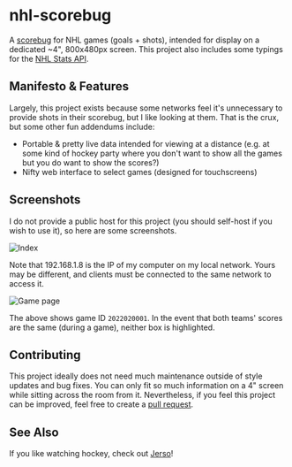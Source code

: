 # nhl-scorebug

A [scorebug](https://en.wikipedia.org/wiki/Score_bug) for NHL games (goals + shots), intended for display on a dedicated ~4", 800x480px screen. This project also includes some typings for the [NHL Stats API](https://gitlab.com/dword4/nhlapi/-/blob/master/stats-api.md).

## Manifesto & Features

Largely, this project exists because some networks feel it's unnecessary to provide shots in their scorebug, but I like looking at them. That is the crux, but some other fun addendums include:

- Portable & pretty live data intended for viewing at a distance (e.g. at some kind of hockey party where you don't want to show all the games but you do want to show the scores?)
- Nifty web interface to select games (designed for touchscreens)
<!--
  - Companion page for mobile phones to select a game from your sofa (currently unrestricted)
-->

## Screenshots

I do not provide a public host for this project (you should self-host if you wish to use it), so here are some screenshots.

![Index](https://cdn.discordapp.com/attachments/663900311886364673/1050918926915215421/Screenshot_2022-12-09_at_18-32-57_NHL_Scorebug.png)

Note that 192.168.1.8 is the IP of my computer on my local network. Yours may be different, and clients must be connected to the same network to access it.

![Game page](https://cdn.discordapp.com/attachments/663900311886364673/1050918927204634734/Screenshot_2022-12-09_at_18-34-30_NHL_Scorebug.png)

The above shows game ID `2022020001`. In the event that both teams' scores are the same (during a game), neither box is highlighted.

## Contributing

This project ideally does not need much maintenance outside of style updates and bug fixes. You can only fit so much information on a 4" screen while sitting across the room from it. Nevertheless, if you feel this project can be improved, feel free to create a [pull request](https://github.com/shayypy/nhl-scorebug/pulls).

## See Also

If you like watching hockey, check out [Jerso](https://jerso.fun)!
